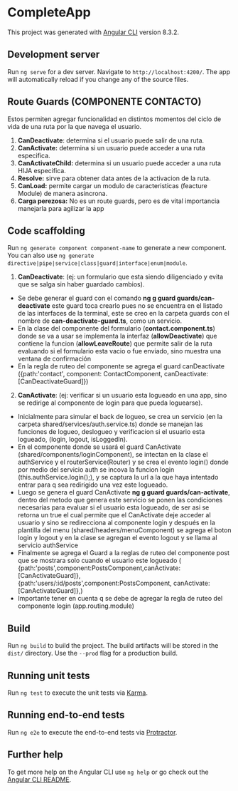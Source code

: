 # CompleteApp

This project was generated with [Angular CLI](https://github.com/angular/angular-cli) version 8.3.2.

## Development server

Run `ng serve` for a dev server. Navigate to `http://localhost:4200/`. The app will automatically reload if you change any of the source files.

## Route Guards (COMPONENTE CONTACTO)

Estos permiten agregar funcionalidad en distintos momentos del ciclo de vida de una ruta por la que navega el usuario.
1. **CanDeactivate**: determina si el usuario puede salir de una ruta.
2. **CanActivate:** determina si un usuario puede acceder a una ruta especifica.
3. **CanActivateChild:** determina si un usuario puede acceder a una ruta HIJA especifica.
4. **Resolve:** sirve para obtener data antes de la activacion de la ruta.
5. **CanLoad:** permite cargar un modulo de caracteristicas (feacture Module) de manera asincrona.
6. **Carga perezosa:** No es un route guards, pero es de vital importancia manejarla para agilizar la app

## Code scaffolding

Run `ng generate component component-name` to generate a new component. You can also use `ng generate directive|pipe|service|class|guard|interface|enum|module`.

1. **CanDeactivate**: (ej: un formulario que esta siendo diligenciado y evita que se salga sin haber guardado cambios).
+ Se debe generar el guard con el comando **ng g guard guards/can-deactivate** este guard toca crearlo pues no se encuentra en el listado de las interfaces de la terminal, este se creo en la carpeta guards con el nombre de **can-deactivate-guard.ts**, como un servicio.
+ En la clase del componente del formulario (**contact.component.ts**) donde se va a usar se implementa la interfaz (**allowDeactivate**) que contiene la funcion (**allowLeaveRoute**) que permite salir de la ruta evaluando  si el formulario esta vacio o fue enviado, sino muestra una  ventana de confirmación
+ En la regla de ruteo del componente se agrega el guard canDeactivate ({path:'contact', component: ContactComponent, canDeactivate:[CanDeactivateGuard]})
2. **CanActivate**: (ej: verificar si un usuario esta logueado en una app, sino se redirige al componente de login para que pueda loguearse).
+ Inicialmente para simular el back de logueo, se crea un servicio (en la carpeta shared/services/auth.service.ts) donde se manejan las funciones de logueo, deslogueo y verificacion si el usuario esta logueado, (login, logout, isLoggedIn).
+ En el componente donde se usará el guard CanActivate (shared/components/loginComponent), se intectan en la clase el authService y el routerService(Router) y se crea el evento login() donde por medio del servicio auth se incova la funcion login (this.authService.login();), y se captura la url a la que haya intentado entrar para q sea redirigido una vez este logueado.
+ Luego se genera el guard CanActivate **ng g guard guards/can-activate**, dentro del metodo que genera este servicio se ponen las condiciones necesarias para evaluar si el usuario esta logueado, de ser asi se retorna un true el cual permite que el CanActivate deje acceder al usuario y sino se redirecciona al componente login y después en la plantilla del menu (shared/headers/menuComponent) se agrega el boton login y logout y en la clase se agregan el evento logout y se llama al servicio authService
+ Finalmente se agrega el Guard a la reglas de ruteo del componente post que se mostrara solo cuando el usuario este logueado (
  {path:'posts',component:PostsComponent,canActivate: [CanActivateGuard]},
  {path:'users/:id/posts',component:PostsComponent, canActivate: [CanActivateGuard]},)
+ Importante tener en cuenta q se debe de agregar la regla de ruteo del componente login (app.routing.module)

## Build

Run `ng build` to build the project. The build artifacts will be stored in the `dist/` directory. Use the `--prod` flag for a production build.

## Running unit tests

Run `ng test` to execute the unit tests via [Karma](https://karma-runner.github.io).

## Running end-to-end tests

Run `ng e2e` to execute the end-to-end tests via [Protractor](http://www.protractortest.org/).

## Further help

To get more help on the Angular CLI use `ng help` or go check out the [Angular CLI README](https://github.com/angular/angular-cli/blob/master/README.md).
